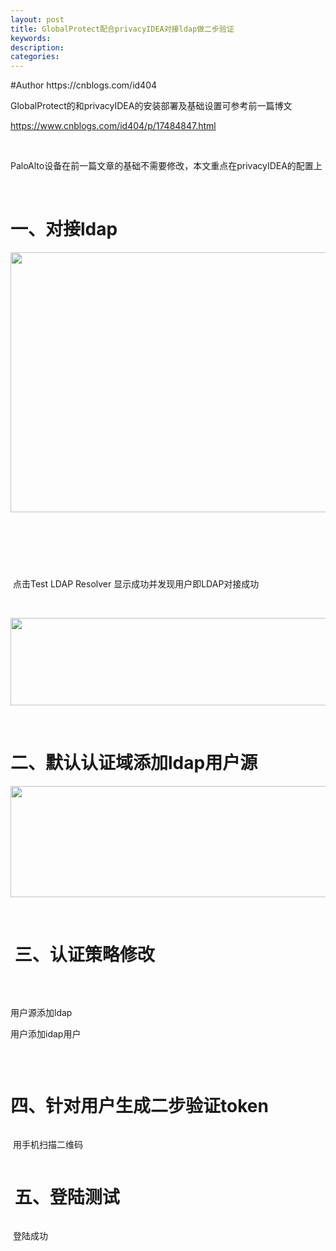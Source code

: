 ```yaml
---
layout: post
title: GlobalProtect配合privacyIDEA对接ldap做二步验证
keywords:
description:
categories:
---
```

<p>#Author https://cnblogs.com/id404</p>
<p>GlobalProtect的和privacyIDEA的安装部署及基础设置可参考前一篇博文</p>
<p><a href="https://www.cnblogs.com/id404/p/17484847.html">https://www.cnblogs.com/id404/p/17484847.html</a></p>
<p>&nbsp;</p>
<p>PaloAlto设备在前一篇文章的基础不需要修改，本文重点在privacyIDEA的配置上</p>
<p>&nbsp;</p>
<h1>一、对接ldap</h1>
<p><img src="/images/blog/725676-20230628153538455-34449494.png" alt="" width="887" height="416" loading="lazy" /></p>
<p>&nbsp;</p>
<p><img src="/images/blog/725676-20230628153654855-603044837.png" alt="" loading="lazy" /></p>
<p>&nbsp;</p>
<p><img src="/images/blog/725676-20230628153721006-1373181901.png" alt="" loading="lazy" /></p>
<p>&nbsp;点击Test LDAP Resolver 显示成功并发现用户即LDAP对接成功</p>
<p>&nbsp;</p>
<p><img src="/images/blog/725676-20230628153824566-234084508.png" alt="" width="595" height="140" loading="lazy" /></p>
<p>&nbsp;</p>
<h1>二、默认认证域添加ldap用户源</h1>
<p><img src="/images/blog/725676-20230628153940254-1072421161.png" alt="" width="840" height="178" loading="lazy" /></p>
<p>&nbsp;</p>
<h1>&nbsp;三、认证策略修改</h1>
<p><img src="/images/blog/725676-20230628154037903-409371475.png" alt="" loading="lazy" /></p>
<p>&nbsp;</p>
<p>用户源添加ldap</p>
<p>用户添加idap用户</p>
<p><img src="/images/blog/725676-20230628154142514-1362200961.png" alt="" loading="lazy" /></p>
<p>&nbsp;</p>
<h1>四、针对用户生成二步验证token</h1>
<p><img src="/images/blog/725676-20230628154337595-369642670.png" alt="" loading="lazy" /></p>
<p>&nbsp;用手机扫描二维码</p>
<p><img src="/images/blog/725676-20230628154534057-59356892.png" alt="" loading="lazy" /></p>
<h1>&nbsp;五、登陆测试</h1>
<p><img src="/images/blog/725676-20230628154626668-2143477372.png" alt="" loading="lazy" /></p>
<p>&nbsp;登陆成功</p>
<p><img src="/images/blog/725676-20230628154740112-1748630410.png" alt="" loading="lazy" /></p>
<p>&nbsp;</p>
    
